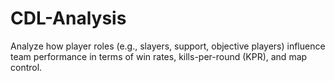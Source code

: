 # CDL-Analysis
 Analyze how player roles (e.g., slayers, support, objective players) influence team performance in terms of win rates, kills-per-round (KPR), and map control.
